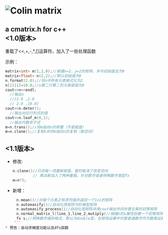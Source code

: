  ![Colin](http://ys-j.ys168.com/564684521/jgrhppu44451J85I3OU/logo.png)
 matrix  
======
a cmatrix.h for c++  
 <1.0版本>
 --------
重载了<<,+,-,*,[]运算符，加入了一些处理函数  
  
示例：  
```C++  
matrix<int> m(2,2,0);//新建x=2，y=2的矩阵，并令初始值全为0  
matrix<float> n(2,2);//默认初始值为0  
n.format(2.0);//将n中所有元素格式化为2  
n[1][1]=10.0;//n第二行第二列元素赋值为0  
cout<<n<<endl;   
  //输出n  
  //[2.0 ,2.0  
  // 2.0 ,10.0]  
cout<<n.deter();  
  //输出对应行列式的值  
cout<<n.leaf_m(0,1);  
  //输出代数余子式  
m=n.trans();//将m指向n的转置（不是赋值）  
m=n.clone();//复制n并将m指向n的复制（新空间）  
  ```
<1.1版本>  
-------
* 修改:  
     ```C++  
     n.clone()//只将每一项重新赋值，暂时取消了改变空间  
              // 乘法新加入了两种重载，针对数字或者特殊数字类型fx  
   m=n*3;  
   ```
* 新增：
```C++  
     n.mean()//对每个元素之和求均值并返回一个1x1的矩阵  
     n.autoeasify()//自动化简矩阵为阶梯型矩阵  
     n.autoeasify_process()//自动化简矩阵并用cout输出中间步骤左乘的初等矩阵  
     n.normal_matrix_l(line_1,line_2,mutiply)//根据n的x属性创建一个初等矩阵，line_2加上line_1乘以mutiply，用于左乘  
     fx s;//特殊数字储存格式，默认为double型，在矩阵运算中代替普通数字作为数乘运算的跟踪  
    ```
* 预告：自动求梯度功能以及dfs函数  
   
